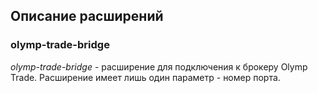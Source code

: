 ## Описание расширений

### olymp-trade-bridge

*olymp-trade-bridge* - расширение для подключения к брокеру Olymp Trade.
Расширение имеет лишь один параметр - номер порта.